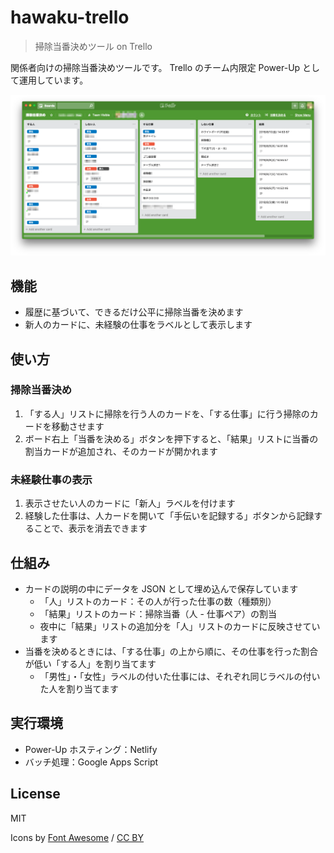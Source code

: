 # hawaku-trello

> 掃除当番決めツール on Trello

関係者向けの掃除当番決めツールです。
Trello のチーム内限定 Power-Up として運用しています。

![スクリーンショット](screenshot.png)

## 機能

- 履歴に基づいて、できるだけ公平に掃除当番を決めます
- 新人のカードに、未経験の仕事をラベルとして表示します

## 使い方

### 掃除当番決め

1.  「する人」リストに掃除を行う人のカードを、「する仕事」に行う掃除のカードを移動させます
2.  ボード右上「当番を決める」ボタンを押下すると、「結果」リストに当番の割当カードが追加され、そのカードが開かれます

### 未経験仕事の表示

1.  表示させたい人のカードに「新人」ラベルを付けます
2.  経験した仕事は、人カードを開いて「手伝いを記録する」ボタンから記録することで、表示を消去できます

## 仕組み

- カードの説明の中にデータを JSON として埋め込んで保存しています
  - 「人」リストのカード：その人が行った仕事の数（種類別）
  - 「結果」リストのカード：掃除当番（人 - 仕事ペア）の割当
  - 夜中に「結果」リストの追加分を「人」リストのカードに反映させています
- 当番を決めるときには、「する仕事」の上から順に、その仕事を行った割合が低い「する人」を割り当てます
  - 「男性」・「女性」ラベルの付いた仕事には、それぞれ同じラベルの付いた人を割り当てます

## 実行環境

- Power-Up ホスティング：Netlify
- バッチ処理：Google Apps Script

## License

MIT

Icons by [Font Awesome](https://fontawesome.com/) / [CC BY](https://fontawesome.com/license/free)

